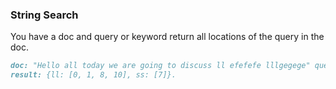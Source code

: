 ### String Search
You have a doc and query or keyword return all locations of the query in the doc.
```markdown
doc: "Hello all today we are going to discuss ll efefefe lllgegege" query: ["ll", "ss"].
result: {ll: [0, 1, 8, 10], ss: [7]}.
```